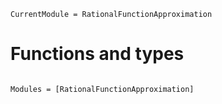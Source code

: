 ```@meta
CurrentModule = RationalFunctionApproximation
```

# Functions and types

```@index
```

```@autodocs
Modules = [RationalFunctionApproximation]
```
